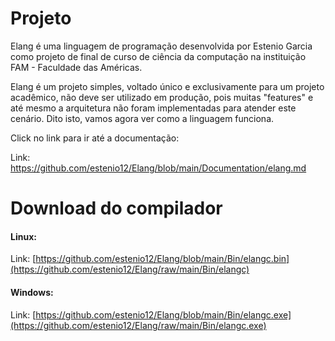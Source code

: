 # Projeto

Elang é uma linguagem de programação desenvolvida por Estenio Garcia como projeto de final de curso de ciência da computação na instituição FAM - Faculdade das Américas. 

Elang é um projeto simples, voltado único e exclusivamente para um projeto acadêmico, não deve ser utilizado em produção, pois muitas "features" e até mesmo a arquitetura não foram implementadas para atender este cenário. Dito isto, vamos agora ver como a linguagem funciona.

Click no link para ir até a documentação:

Link: https://github.com/estenio12/Elang/blob/main/Documentation/elang.md

# Download do compilador

#### Linux:

  Link: [https://github.com/estenio12/Elang/blob/main/Bin/elangc.bin](https://github.com/estenio12/Elang/raw/main/Bin/elangc)

#### Windows:

  Link: [https://github.com/estenio12/Elang/blob/main/Bin/elangc.exe](https://github.com/estenio12/Elang/raw/main/Bin/elangc.exe)

